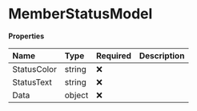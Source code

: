 # MemberStatusModel

**Properties**

| Name        | Type   | Required | Description |
| :---------- | :----- | :------- | :---------- |
| StatusColor | string | ❌       |             |
| StatusText  | string | ❌       |             |
| Data        | object | ❌       |             |

<!-- This file was generated by liblab | https://liblab.com/ -->

